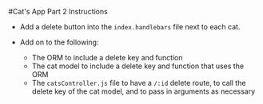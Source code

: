 #Cat's App Part 2 Instructions

  * Add a delete button into the `index.handlebars` file next to each cat.

  * Add on to the following:

    * The ORM to include a delete key and function
    * The cat model to include a delete key and function that uses the ORM
    * The `catsController.js` file to have a `/:id` delete route, to call the delete key of the cat model, and to pass in arguments as necessary